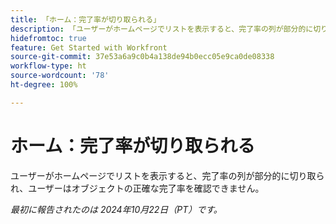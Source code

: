 ```yaml
---
title: 「ホーム：完了率が切り取られる」
description: 「ユーザーがホームページでリストを表示すると、完了率の列が部分的に切り取られ、ユーザーはオブジェクトの正確な完了率を確認できません。」
hidefromtoc: true
feature: Get Started with Workfront
source-git-commit: 37e53a6a9c0b4a138de94b0ecc05e9ca0de08338
workflow-type: ht
source-wordcount: '78'
ht-degree: 100%

---
```



# ホーム：完了率が切り取られる

ユーザーがホームページでリストを表示すると、完了率の列が部分的に切り取られ、ユーザーはオブジェクトの正確な完了率を確認できません。

_最初に報告されたのは 2024年10月22日（PT）です。_
